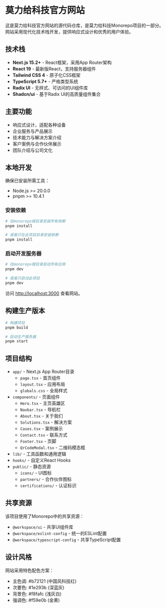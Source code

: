 # 莫力给科技官方网站

这是莫力给科技官方网站的源代码仓库，是莫力给科技Monorepo项目的一部分。网站采用现代化技术栈开发，提供响应式设计和优秀的用户体验。

## 技术栈

- **Next.js 15.2+** - React框架，采用App Router架构
- **React 19** - 最新版React，支持服务器组件
- **Tailwind CSS 4** - 原子化CSS框架
- **TypeScript 5.7+** - 严格类型系统
- **Radix UI** - 无样式、可访问的UI组件库
- **Shadcn/ui** - 基于Radix UI的高质量组件集合

## 主要功能

- 响应式设计，适配各种设备
- 企业服务与产品展示
- 技术能力与解决方案介绍
- 客户案例与合作伙伴展示
- 团队介绍与公司文化

## 本地开发

确保已安装所需工具：

- Node.js >= 20.0.0
- pnpm >= 10.4.1

### 安装依赖

```bash
# 在monorepo根目录安装所有依赖
pnpm install

# 或者只在此项目目录安装依赖
pnpm install
```

### 启动开发服务器

```bash
# 在monorepo根目录启动所有应用
pnpm dev

# 或者只启动此项目
pnpm dev
```

访问 [http://localhost:3000](http://localhost:3000) 查看网站。

## 构建生产版本

```bash
# 构建项目
pnpm build

# 启动生产服务器
pnpm start
```

## 项目结构

- `app/` - Next.js App Router目录
    - `page.tsx` - 首页组件
    - `layout.tsx` - 应用布局
    - `globals.css` - 全局样式
- `components/` - 页面组件
    - `Hero.tsx` - 主页英雄区
    - `Navbar.tsx` - 导航栏
    - `About.tsx` - 关于我们
    - `Solutions.tsx` - 解决方案
    - `Cases.tsx` - 案例展示
    - `Contact.tsx` - 联系方式
    - `Footer.tsx` - 页脚
    - `QrCodeModal.tsx` - 二维码模态框
- `lib/` - 工具函数和通用逻辑
- `hooks/` - 自定义React Hooks
- `public/` - 静态资源
    - `icons/` - UI图标
    - `partners/` - 合作伙伴图标
    - `certifications/` - 认证标识

## 共享资源

该项目使用了Monorepo中的共享资源：

- `@workspace/ui` - 共享UI组件库
- `@workspace/eslint-config` - 统一的ESLint配置
- `@workspace/typescript-config` - 共享TypeScript配置

## 设计风格

网站采用特色配色方案：

- 主色调: #b72121 (中国风科技红)
- 次要色: #1e293b (深蓝灰)
- 背景色: #f8fafc (浅灰白)
- 强调色: #f59e0b (金黄)
